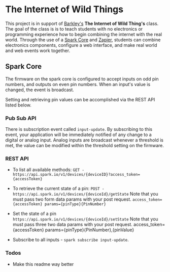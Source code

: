 # The Internet of Wild Things

This project is in support of [Barkley's](http://barkleyus.com/) **The Internet of Wild Thing's** class. The goal of the class is is to teach students with no electronics or programming experience how to begin combining the internet with the real world. Through the use of a [Spark Core](http://spark.io) and [Zapier](http://zapier.com/), students can combine electronics components, configure a web interface, and make real world and web events work together.


## Spark Core
The firmware on the spark core is configured to accept inputs on odd pin numbers, and outputs on even pin numbers. When an input's value is changed, the event is broadcast.

Setting and retrieving pin values can be accomplished via the REST API listed below.

### Pub Sub API
There is subscription event called `input-update`. By subscribing to this event, your application will be immediately notified of any change to a digital or analog input. Analog inputs are broadcast whenever a threshold is met, the value can be modified within the threshold setting on the firmware.

### REST API
* To list all available methods:
`GET - https://api.spark.io/v1/devices/{deviceID}?access_token={accessToken}`


* To retrieve the current state of a pin:
`POST - https://api.spark.io/v1/devices/{deviceId}/getState`
Note that you must pass two form data params with your post request. `access_token={accessToken} params={pinType}{PinNumber}`

* Set the state of a pin
`https://api.spark.io/v1/devices/{deviceId}/setState`
Note that you must pass three two data params with your post request. access_token={accessToken} params={pinType}{PinNumber},{pinValue}

* Subscribe to all inputs - `spark subscribe input-update`.


### Todos
* Make this readme way better
